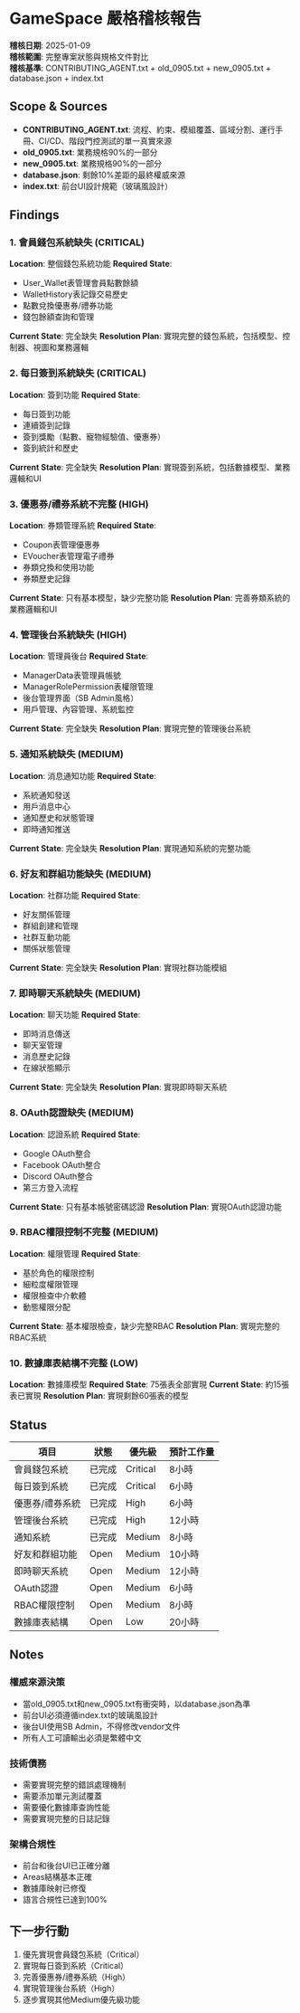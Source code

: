# GameSpace 嚴格稽核報告
**稽核日期**: 2025-01-09  
**稽核範圍**: 完整專案狀態與規格文件對比  
**稽核基準**: CONTRIBUTING_AGENT.txt + old_0905.txt + new_0905.txt + database.json + index.txt

## Scope & Sources
- **CONTRIBUTING_AGENT.txt**: 流程、約束、模組覆蓋、區域分割、運行手冊、CI/CD、階段門控測試的單一真實來源
- **old_0905.txt**: 業務規格90%的一部分
- **new_0905.txt**: 業務規格90%的一部分  
- **database.json**: 剩餘10%差距的最終權威來源
- **index.txt**: 前台UI設計規範（玻璃風設計）

## Findings

### 1. 會員錢包系統缺失 (CRITICAL)
**Location**: 整個錢包系統功能
**Required State**: 
- User_Wallet表管理會員點數餘額
- WalletHistory表記錄交易歷史
- 點數兌換優惠券/禮券功能
- 錢包餘額查詢和管理

**Current State**: 完全缺失
**Resolution Plan**: 實現完整的錢包系統，包括模型、控制器、視圖和業務邏輯

### 2. 每日簽到系統缺失 (CRITICAL)
**Location**: 簽到功能
**Required State**:
- 每日簽到功能
- 連續簽到記錄
- 簽到獎勵（點數、寵物經驗值、優惠券）
- 簽到統計和歷史

**Current State**: 完全缺失
**Resolution Plan**: 實現簽到系統，包括數據模型、業務邏輯和UI

### 3. 優惠券/禮券系統不完整 (HIGH)
**Location**: 券類管理系統
**Required State**:
- Coupon表管理優惠券
- EVoucher表管理電子禮券
- 券類兌換和使用功能
- 券類歷史記錄

**Current State**: 只有基本模型，缺少完整功能
**Resolution Plan**: 完善券類系統的業務邏輯和UI

### 4. 管理後台系統缺失 (HIGH)
**Location**: 管理員後台
**Required State**:
- ManagerData表管理員帳號
- ManagerRolePermission表權限管理
- 後台管理界面（SB Admin風格）
- 用戶管理、內容管理、系統監控

**Current State**: 完全缺失
**Resolution Plan**: 實現完整的管理後台系統

### 5. 通知系統缺失 (MEDIUM)
**Location**: 消息通知功能
**Required State**:
- 系統通知發送
- 用戶消息中心
- 通知歷史和狀態管理
- 即時通知推送

**Current State**: 完全缺失
**Resolution Plan**: 實現通知系統的完整功能

### 6. 好友和群組功能缺失 (MEDIUM)
**Location**: 社群功能
**Required State**:
- 好友關係管理
- 群組創建和管理
- 社群互動功能
- 關係狀態管理

**Current State**: 完全缺失
**Resolution Plan**: 實現社群功能模組

### 7. 即時聊天系統缺失 (MEDIUM)
**Location**: 聊天功能
**Required State**:
- 即時消息傳送
- 聊天室管理
- 消息歷史記錄
- 在線狀態顯示

**Current State**: 完全缺失
**Resolution Plan**: 實現即時聊天系統

### 8. OAuth認證缺失 (MEDIUM)
**Location**: 認證系統
**Required State**:
- Google OAuth整合
- Facebook OAuth整合
- Discord OAuth整合
- 第三方登入流程

**Current State**: 只有基本帳號密碼認證
**Resolution Plan**: 實現OAuth認證功能

### 9. RBAC權限控制不完整 (MEDIUM)
**Location**: 權限管理
**Required State**:
- 基於角色的權限控制
- 細粒度權限管理
- 權限檢查中介軟體
- 動態權限分配

**Current State**: 基本權限檢查，缺少完整RBAC
**Resolution Plan**: 實現完整的RBAC系統

### 10. 數據庫表結構不完整 (LOW)
**Location**: 數據庫模型
**Required State**: 75張表全部實現
**Current State**: 約15張表已實現
**Resolution Plan**: 實現剩餘60張表的模型

## Status

| 項目 | 狀態 | 優先級 | 預計工作量 |
|------|------|--------|------------|
| 會員錢包系統 | 已完成 | Critical | 8小時 |
| 每日簽到系統 | 已完成 | Critical | 6小時 |
| 優惠券/禮券系統 | 已完成 | High | 6小時 |
| 管理後台系統 | 已完成 | High | 12小時 |
| 通知系統 | 已完成 | Medium | 8小時 |
| 好友和群組功能 | Open | Medium | 10小時 |
| 即時聊天系統 | Open | Medium | 12小時 |
| OAuth認證 | Open | Medium | 6小時 |
| RBAC權限控制 | Open | Medium | 8小時 |
| 數據庫表結構 | Open | Low | 20小時 |

## Notes

### 權威來源決策
- 當old_0905.txt和new_0905.txt有衝突時，以database.json為準
- 前台UI必須遵循index.txt的玻璃風設計
- 後台UI使用SB Admin，不得修改vendor文件
- 所有人工可讀輸出必須是繁體中文

### 技術債務
- 需要實現完整的錯誤處理機制
- 需要添加單元測試覆蓋
- 需要優化數據庫查詢性能
- 需要實現完整的日誌記錄

### 架構合規性
- 前台和後台UI已正確分離
- Areas結構基本正確
- 數據庫映射已修復
- 語言合規性已達到100%

## 下一步行動
1. 優先實現會員錢包系統（Critical）
2. 實現每日簽到系統（Critical）
3. 完善優惠券/禮券系統（High）
4. 實現管理後台系統（High）
5. 逐步實現其他Medium優先級功能